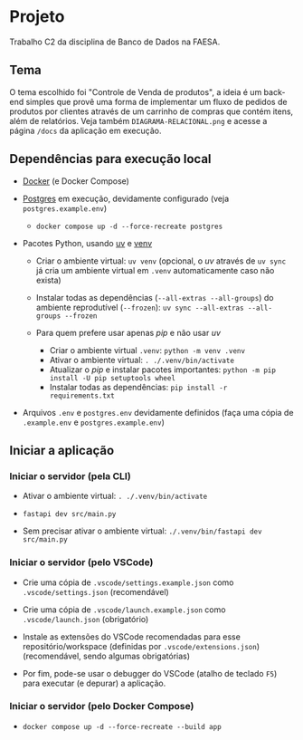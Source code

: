 # Projeto

Trabalho C2 da disciplina de Banco de Dados na FAESA.

## Tema

O tema escolhido foi "Controle de Venda de produtos", a ideia é um back-end simples que provê uma forma de implementar um fluxo de pedidos de produtos por clientes através de um carrinho de compras que contém itens, além de relatórios. Veja também `DIAGRAMA-RELACIONAL.png` e acesse a página `/docs` da aplicação em execução.

## Dependências para execução local

- [Docker](https://docs.docker.com/desktop/setup/install/linux/) (e Docker Compose)
- [Postgres](https://www.postgresql.org/) em execução, devidamente configurado (veja `postgres.example.env`)
  - `docker compose up -d --force-recreate postgres`
- Pacotes Python, usando [uv](https://docs.astral.sh/uv/) e [venv](https://docs.python.org/pt-br/3/library/venv.html)
  - Criar o ambiente virtual: `uv venv` (opcional, o _uv_ através de `uv sync` já cria um ambiente virtual em `.venv` automaticamente caso não exista)
  - Instalar todas as dependências (`--all-extras --all-groups`) do ambiente reprodutível (`--frozen`): `uv sync --all-extras --all-groups --frozen`

  - Para quem prefere usar apenas _pip_ e não usar _uv_
    - Criar o ambiente virtual `.venv`: `python -m venv .venv`
    - Ativar o ambiente virtual: `. ./.venv/bin/activate`
    - Atualizar o _pip_ e instalar pacotes importantes: `python -m pip install -U pip setuptools wheel`
    - Instalar todas as dependências: `pip install -r requirements.txt`

- Arquivos `.env` e `postgres.env` devidamente definidos (faça uma cópia de `.example.env` e `postgres.example.env`)

## Iniciar a aplicação

### Iniciar o servidor (pela CLI)

- Ativar o ambiente virtual: `. ./.venv/bin/activate`
- `fastapi dev src/main.py`

- Sem precisar ativar o ambiente virtual: `./.venv/bin/fastapi dev src/main.py`

### Iniciar o servidor (pelo VSCode)

- Crie uma cópia de `.vscode/settings.example.json` como `.vscode/settings.json` (recomendável)
- Crie uma cópia de `.vscode/launch.example.json` como `.vscode/launch.json` (obrigatório)
- Instale as extensões do VSCode recomendadas para esse repositório/workspace (definidas por `.vscode/extensions.json`) (recomendável, sendo algumas obrigatórias)

- Por fim, pode-se usar o debugger do VSCode (atalho de teclado `F5`) para executar (e depurar) a aplicação.

### Iniciar o servidor (pelo Docker Compose)

- `docker compose up -d --force-recreate --build app`

